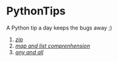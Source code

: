 PythonTips
==========

A Python tip a day keeps the bugs away ;)

1. *[zip](https://github.com/alexprengere/PythonTips/tree/master/1.md)*
2. *[map and list comprenhension](https://github.com/alexprengere/PythonTips/tree/master/2.md)*
3. *[any and all](https://github.com/alexprengere/PythonTips/tree/master/3.md)*

